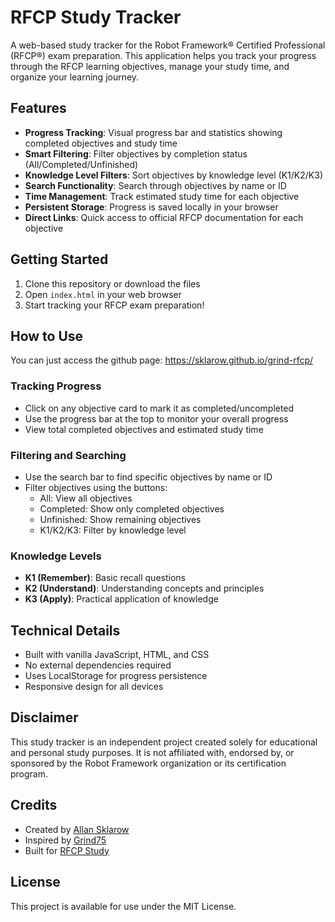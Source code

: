 # RFCP Study Tracker

A web-based study tracker for the Robot Framework® Certified Professional (RFCP®) exam preparation. This application helps you track your progress through the RFCP learning objectives, manage your study time, and organize your learning journey.

## Features

- **Progress Tracking**: Visual progress bar and statistics showing completed objectives and study time
- **Smart Filtering**: Filter objectives by completion status (All/Completed/Unfinished)
- **Knowledge Level Filters**: Sort objectives by knowledge level (K1/K2/K3)
- **Search Functionality**: Search through objectives by name or ID
- **Time Management**: Track estimated study time for each objective
- **Persistent Storage**: Progress is saved locally in your browser
- **Direct Links**: Quick access to official RFCP documentation for each objective

## Getting Started

1. Clone this repository or download the files
2. Open `index.html` in your web browser
3. Start tracking your RFCP exam preparation!

## How to Use

You can just access the github page:
https://sklarow.github.io/grind-rfcp/


### Tracking Progress
- Click on any objective card to mark it as completed/uncompleted
- Use the progress bar at the top to monitor your overall progress
- View total completed objectives and estimated study time

### Filtering and Searching
- Use the search bar to find specific objectives by name or ID
- Filter objectives using the buttons:
  - All: View all objectives
  - Completed: Show only completed objectives
  - Unfinished: Show remaining objectives
  - K1/K2/K3: Filter by knowledge level

### Knowledge Levels
- **K1 (Remember)**: Basic recall questions
- **K2 (Understand)**: Understanding concepts and principles
- **K3 (Apply)**: Practical application of knowledge

## Technical Details

- Built with vanilla JavaScript, HTML, and CSS
- No external dependencies required
- Uses LocalStorage for progress persistence
- Responsive design for all devices

## Disclaimer

This study tracker is an independent project created solely for educational and personal study purposes. It is not affiliated with, endorsed by, or sponsored by the Robot Framework organization or its certification program.

## Credits

- Created by [Allan Sklarow](https://www.linkedin.com/in/sklarow/)
- Inspired by [Grind75](https://www.techinterviewhandbook.org/grind75/)
- Built for [RFCP Study](https://robotframework.org/robotframework-RFCP-syllabus/docs/learning_objectives)

## License

This project is available for use under the MIT License.